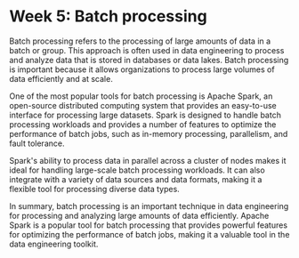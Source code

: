 # Week 5: Batch processing

Batch processing refers to the processing of large amounts of data in a batch or group. This approach is often used in data engineering to process and analyze data that is stored in databases or data lakes. Batch processing is important because it allows organizations to process large volumes of data efficiently and at scale.

One of the most popular tools for batch processing is Apache Spark, an open-source distributed computing system that provides an easy-to-use interface for processing large datasets. Spark is designed to handle batch processing workloads and provides a number of features to optimize the performance of batch jobs, such as in-memory processing, parallelism, and fault tolerance.

Spark's ability to process data in parallel across a cluster of nodes makes it ideal for handling large-scale batch processing workloads. It can also integrate with a variety of data sources and data formats, making it a flexible tool for processing diverse data types.

In summary, batch processing is an important technique in data engineering for processing and analyzing large amounts of data efficiently. Apache Spark is a popular tool for batch processing that provides powerful features for optimizing the performance of batch jobs, making it a valuable tool in the data engineering toolkit.